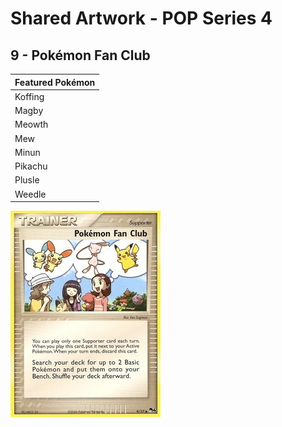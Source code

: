 # Shared Artwork - POP Series 4

## 9 - Pokémon Fan Club

|Featured Pokémon|
|:--|
|Koffing
|Magby
|Meowth
|Mew
|Minun
|Pikachu
|Plusle
|Weedle

![Pokémon Fan Club](/images/SharedArtwork/popseries4-9.png)